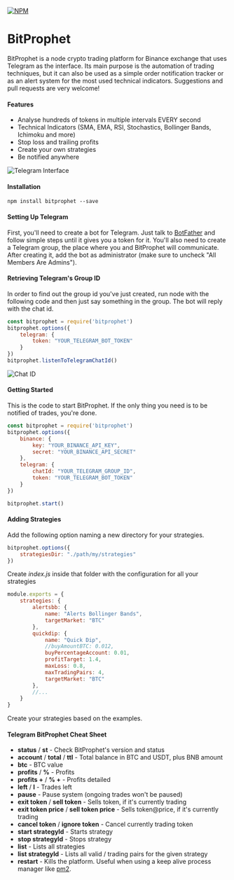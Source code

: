 [![NPM](https://nodei.co/npm/bitprophet.png?compact=true)](https://npmjs.org/package/bitprophet)

# BitProphet
BitProphet is a node crypto trading platform for Binance exchange that uses Telegram as the interface. Its main purpose is the automation of trading techniques, but it can also be used as a simple order notification tracker or as an alert system for the most used technical indicators.
Suggestions and pull requests are very welcome!

#### Features
* Analyse hundreds of tokens in multiple intervals EVERY second
* Technical Indicators (SMA, EMA, RSI, Stochastics, Bollinger Bands, Ichimoku and more)
* Stop loss and trailing profits
* Create your own strategies
* Be notified anywhere

![Telegram Interface](https://github.com/andresilvasantos/bitprophet/raw/master/pres/chat_example.png)

#### Installation
```
npm install bitprophet --save
```

#### Setting Up Telegram
First, you'll need to create a bot for Telegram. Just talk to [BotFather](https://telegram.me/botfather) and follow simple steps until it gives you a token for it.
You'll also need to create a Telegram group, the place where you and BitProphet will communicate. After creating it, add the bot as administrator (make sure to uncheck "All Members Are Admins").

#### Retrieving Telegram's Group ID
In order to find out the group id you've just created, run node with the following code and then just say something in the group. The bot will reply with the chat id.

```javascript
const bitprophet = require('bitprophet')
bitprophet.options({
    telegram: {
        token: "YOUR_TELEGRAM_BOT_TOKEN"
    }
})
bitprophet.listenToTelegramChatId()
```

![Chat ID](https://github.com/andresilvasantos/bitprophet/raw/master/pres/chat_id.png)

#### Getting Started
This is the code to start BitProphet. If the only thing you need is to be notified of trades, you're done.

```javascript
const bitprophet = require('bitprophet')
bitprophet.options({
    binance: {
        key: "YOUR_BINANCE_API_KEY",
        secret: "YOUR_BINANCE_API_SECRET"
    },
    telegram: {
        chatId: "YOUR_TELEGRAM_GROUP_ID",
        token: "YOUR_TELEGRAM_BOT_TOKEN"
    }
})

bitprophet.start()
```

#### Adding Strategies
Add the following option naming a new directory for your strategies.

```javascript
bitprophet.options({
    strategiesDir: "./path/my/strategies"
})
```

Create *index.js* inside that folder with the configuration for all your strategies
```javascript
module.exports = {
    strategies: {
        alertsbb: {
            name: "Alerts Bollinger Bands",
            targetMarket: "BTC"
        },
        quickdip: {
            name: "Quick Dip",
            //buyAmountBTC: 0.012,
            buyPercentageAccount: 0.01,
            profitTarget: 1.4,
            maxLoss: 0.8,
            maxTradingPairs: 4,
            targetMarket: "BTC"
        },
        //...
    }
}
```

Create your strategies based on the examples.

#### Telegram BitProphet Cheat Sheet

* __status__ / __st__ - Check BitProphet's version and status
* __account__ / __total__ / __ttl__ - Total balance in BTC and USDT, plus BNB amount
* __btc__ - BTC value
* __profits__ / __%__ - Profits
* __profits +__ / __% +__ - Profits detailed
* __left__ / __l__ - Trades left
* __pause__ - Pause system (ongoing trades won't be paused)
* __exit token__ / __sell token__ - Sells token, if it's currently trading
* __exit token price__ / __sell token price__ - Sells token@price, if it's currently trading
* __cancel token__ / __ignore token__ - Cancel currently trading token
* __start strategyId__ - Starts strategy
* __stop strategyId__ - Stops strategy
* __list__ - Lists all strategies
* __list strategyId__ - Lists all valid / trading pairs for the given strategy
* __restart__ - Kills the platform. Useful when using a keep alive process manager like [pm2](https://github.com/Unitech/pm2).
